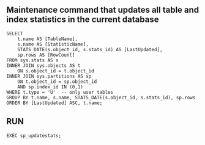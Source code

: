 ## Maintenance command that updates all table and index statistics in the current database

```
SELECT  
    t.name AS [TableName],
    s.name AS [StatisticName],
    STATS_DATE(s.object_id, s.stats_id) AS [LastUpdated],
    sp.rows AS [RowCount]
FROM sys.stats AS s
INNER JOIN sys.objects AS t 
    ON s.object_id = t.object_id
INNER JOIN sys.partitions AS sp 
    ON t.object_id = sp.object_id 
    AND sp.index_id IN (0,1)
WHERE t.type = 'U'  -- only user tables
GROUP BY t.name, s.name, STATS_DATE(s.object_id, s.stats_id), sp.rows
ORDER BY [LastUpdated] ASC, t.name;
```
## RUN

```EXEC sp_updatestats;```
